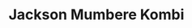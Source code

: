 ---
title: Jackson Mumbere Kombi
organization: HOT/OSM DRC
talk: "Community use of map data in Nord-Kivu"
permalink: /speakers/#jackson-mumbere-kombi
---
